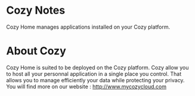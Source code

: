 # Cozy Notes

Cozy Home manages applications installed on your Cozy platform.


# About Cozy

Cozy Home is suited to be deployed on the Cozy platform. Cozy allow you to 
host all your personnal application in a single place you control. 
That allows you to manage efficiently your data while protecting your privacy.
You will find more on our website : http://www.mycozycloud.com
